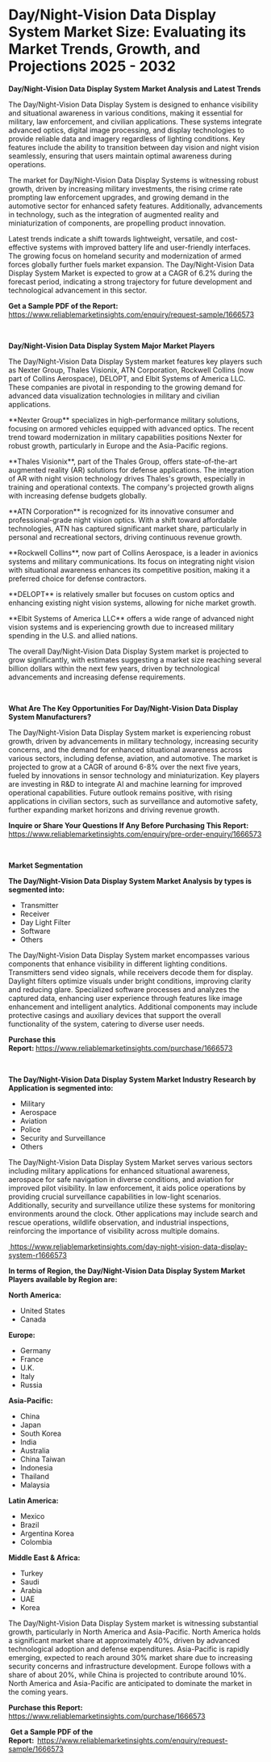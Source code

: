 <p><h1>Day/Night-Vision Data Display System Market Size: Evaluating its Market Trends, Growth, and Projections 2025 - 2032</h1></p><p><strong>Day/Night-Vision Data Display System Market Analysis and Latest Trends</strong></p>
<p><p>The Day/Night-Vision Data Display System is designed to enhance visibility and situational awareness in various conditions, making it essential for military, law enforcement, and civilian applications. These systems integrate advanced optics, digital image processing, and display technologies to provide reliable data and imagery regardless of lighting conditions. Key features include the ability to transition between day vision and night vision seamlessly, ensuring that users maintain optimal awareness during operations.</p><p>The market for Day/Night-Vision Data Display Systems is witnessing robust growth, driven by increasing military investments, the rising crime rate prompting law enforcement upgrades, and growing demand in the automotive sector for enhanced safety features. Additionally, advancements in technology, such as the integration of augmented reality and miniaturization of components, are propelling product innovation.</p><p>Latest trends indicate a shift towards lightweight, versatile, and cost-effective systems with improved battery life and user-friendly interfaces. The growing focus on homeland security and modernization of armed forces globally further fuels market expansion. The Day/Night-Vision Data Display System Market is expected to grow at a CAGR of 6.2% during the forecast period, indicating a strong trajectory for future development and technological advancement in this sector.</p></p>
<p><strong>Get a Sample PDF of the Report:&nbsp;</strong> <a href="https://www.reliablemarketinsights.com/enquiry/request-sample/1666573?utm_campaign=3458&utm_medium=2&utm_source=Github&utm_content=ia&utm_term=15042025&utm_id=daynight-vision-data-display-system">https://www.reliablemarketinsights.com/enquiry/request-sample/1666573</a></p>
<p>&nbsp;</p>
<p><strong>Day/Night-Vision Data Display System Major Market Players</strong></p>
<p><p>The Day/Night-Vision Data Display System market features key players such as Nexter Group, Thales Visionix, ATN Corporation, Rockwell Collins (now part of Collins Aerospace), DELOPT, and Elbit Systems of America LLC. These companies are pivotal in responding to the growing demand for advanced data visualization technologies in military and civilian applications.</p><p>**Nexter Group** specializes in high-performance military solutions, focusing on armored vehicles equipped with advanced optics. The recent trend toward modernization in military capabilities positions Nexter for robust growth, particularly in Europe and the Asia-Pacific regions.</p><p>**Thales Visionix**, part of the Thales Group, offers state-of-the-art augmented reality (AR) solutions for defense applications. The integration of AR with night vision technology drives Thales's growth, especially in training and operational contexts. The company's projected growth aligns with increasing defense budgets globally.</p><p>**ATN Corporation** is recognized for its innovative consumer and professional-grade night vision optics. With a shift toward affordable technologies, ATN has captured significant market share, particularly in personal and recreational sectors, driving continuous revenue growth.</p><p>**Rockwell Collins**, now part of Collins Aerospace, is a leader in avionics systems and military communications. Its focus on integrating night vision with situational awareness enhances its competitive position, making it a preferred choice for defense contractors.</p><p>**DELOPT** is relatively smaller but focuses on custom optics and enhancing existing night vision systems, allowing for niche market growth.</p><p>**Elbit Systems of America LLC** offers a wide range of advanced night vision systems and is experiencing growth due to increased military spending in the U.S. and allied nations.</p><p>The overall Day/Night-Vision Data Display System market is projected to grow significantly, with estimates suggesting a market size reaching several billion dollars within the next few years, driven by technological advancements and increasing defense requirements.</p></p>
<p>&nbsp;</p>
<p><strong>What Are The Key Opportunities For Day/Night-Vision Data Display System Manufacturers?</strong></p>
<p><p>The Day/Night-Vision Data Display System market is experiencing robust growth, driven by advancements in military technology, increasing security concerns, and the demand for enhanced situational awareness across various sectors, including defense, aviation, and automotive. The market is projected to grow at a CAGR of around 6-8% over the next five years, fueled by innovations in sensor technology and miniaturization. Key players are investing in R&D to integrate AI and machine learning for improved operational capabilities. Future outlook remains positive, with rising applications in civilian sectors, such as surveillance and automotive safety, further expanding market horizons and driving revenue growth.</p></p>
<p><strong>Inquire or Share Your Questions If Any Before Purchasing This Report:</strong> <a href="https://www.reliablemarketinsights.com/enquiry/pre-order-enquiry/1666573?utm_campaign=3458&utm_medium=2&utm_source=Github&utm_content=ia&utm_term=15042025&utm_id=daynight-vision-data-display-system">https://www.reliablemarketinsights.com/enquiry/pre-order-enquiry/1666573</a></p>
<p>&nbsp;</p>
<p><strong>Market Segmentation</strong></p>
<p><strong>The Day/Night-Vision Data Display System Market Analysis by types is segmented into:</strong></p>
<p><ul><li>Transmitter</li><li>Receiver</li><li>Day Light Filter</li><li>Software</li><li>Others</li></ul></p>
<p><p>The Day/Night-Vision Data Display System market encompasses various components that enhance visibility in different lighting conditions. Transmitters send video signals, while receivers decode them for display. Daylight filters optimize visuals under bright conditions, improving clarity and reducing glare. Specialized software processes and analyzes the captured data, enhancing user experience through features like image enhancement and intelligent analytics. Additional components may include protective casings and auxiliary devices that support the overall functionality of the system, catering to diverse user needs.</p></p>
<p><strong>Purchase this Report:&nbsp;</strong><a href="https://www.reliablemarketinsights.com/purchase/1666573?utm_campaign=3458&utm_medium=2&utm_source=Github&utm_content=ia&utm_term=15042025&utm_id=daynight-vision-data-display-system">https://www.reliablemarketinsights.com/purchase/1666573</a></p>
<p>&nbsp;</p>
<p><strong>The Day/Night-Vision Data Display System Market Industry Research by Application is segmented into:</strong></p>
<p><ul><li>Military</li><li>Aerospace</li><li>Aviation</li><li>Police</li><li>Security and Surveillance</li><li>Others</li></ul></p>
<p><p>The Day/Night-Vision Data Display System Market serves various sectors including military applications for enhanced situational awareness, aerospace for safe navigation in diverse conditions, and aviation for improved pilot visibility. In law enforcement, it aids police operations by providing crucial surveillance capabilities in low-light scenarios. Additionally, security and surveillance utilize these systems for monitoring environments around the clock. Other applications may include search and rescue operations, wildlife observation, and industrial inspections, reinforcing the importance of visibility across multiple domains.</p></p>
<p><a href="https://www.reliablemarketinsights.com/day-night-vision-data-display-system-r1666573?utm_campaign=3458&utm_medium=2&utm_source=Github&utm_content=ia&utm_term=15042025&utm_id=daynight-vision-data-display-system">&nbsp;https://www.reliablemarketinsights.com/day-night-vision-data-display-system-r1666573</a></p>
<p><strong>In terms of Region, the Day/Night-Vision Data Display System Market Players available by Region are:</strong></p>
<p>
    <p> <strong> North America: </strong>
        <ul>
            <li>United States</li>
            <li>Canada</li>
        </ul>
        </p> 
    <p> <strong> Europe: </strong>
        <ul>
            <li>Germany</li>
            <li>France</li>
            <li>U.K.</li>
            <li>Italy</li>
            <li>Russia</li>
        </ul>
        </p> 
    <p> <strong> Asia-Pacific: </strong>
        <ul>
            <li>China</li>
            <li>Japan</li>
            <li>South Korea</li>
            <li>India</li>
            <li>Australia</li>
            <li>China Taiwan</li>
            <li>Indonesia</li>
            <li>Thailand</li>
            <li>Malaysia</li>
        </ul>
        </p> 
    <p> <strong> Latin America: </strong>
        <ul>
            <li>Mexico</li>
            <li>Brazil</li>
            <li>Argentina Korea</li>
            <li>Colombia</li>
        </ul>
        </p> 
    <p> <strong> Middle East & Africa: </strong>
        <ul>
            <li>Turkey</li>
            <li>Saudi</li>
            <li>Arabia</li>
            <li>UAE</li>
            <li>Korea</li>
        </ul>
    </p>
    </p>
<p><p>The Day/Night-Vision Data Display System market is witnessing substantial growth, particularly in North America and Asia-Pacific. North America holds a significant market share at approximately 40%, driven by advanced technological adoption and defense expenditures. Asia-Pacific is rapidly emerging, expected to reach around 30% market share due to increasing security concerns and infrastructure development. Europe follows with a share of about 20%, while China is projected to contribute around 10%. North America and Asia-Pacific are anticipated to dominate the market in the coming years.</p></p>
<p><strong>Purchase this Report: </strong><a href="https://www.reliablemarketinsights.com/purchase/1666573?utm_campaign=3458&utm_medium=2&utm_source=Github&utm_content=ia&utm_term=15042025&utm_id=daynight-vision-data-display-system">https://www.reliablemarketinsights.com/purchase/1666573</a></p>
<p>&nbsp;<strong>Get a Sample PDF of the Report:&nbsp;&nbsp;</strong><a href="https://www.reliablemarketinsights.com/enquiry/request-sample/1666573?utm_campaign=3458&utm_medium=2&utm_source=Github&utm_content=ia&utm_term=15042025&utm_id=daynight-vision-data-display-system">https://www.reliablemarketinsights.com/enquiry/request-sample/1666573</a></p>
<p><strong></strong></p>
<p><p></p><p></p><p></p></p>